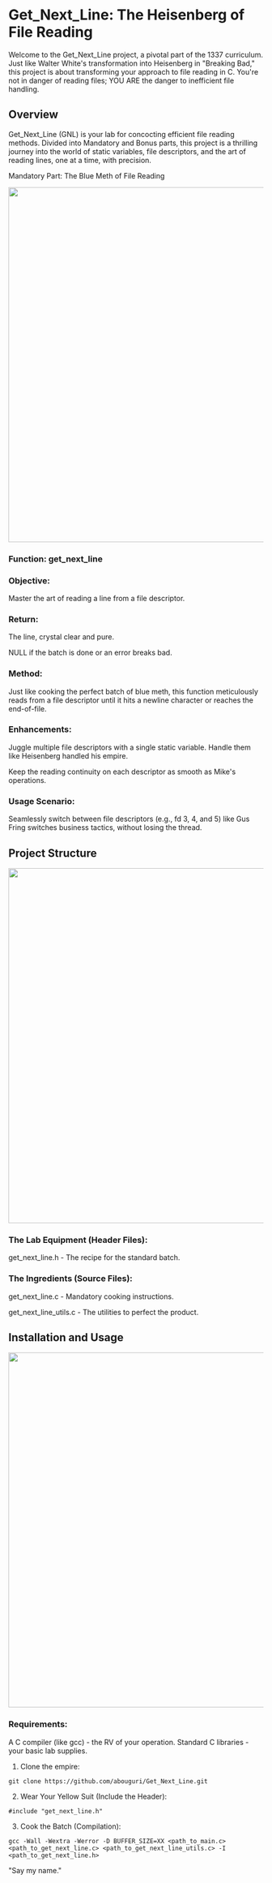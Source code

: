 # Get_Next_Line: The Heisenberg of File Reading

Welcome to the Get_Next_Line project, a pivotal part of the 1337 curriculum. Just like Walter White's transformation into Heisenberg in "Breaking Bad," this project is about transforming your approach to file reading in C. You're not in danger of reading files; YOU ARE the danger to inefficient file handling.

## Overview

Get_Next_Line (GNL) is your lab for concocting efficient file reading methods. Divided into Mandatory and Bonus parts, this project is a thrilling journey into the world of static variables, file descriptors, and the art of reading lines, one at a time, with precision.

Mandatory Part: The Blue Meth of File Reading

<p align="center">
<img src="https://gifrific.com/wp-content/uploads/2013/12/Breaking-Bad-Were-Done-When-I-Say-Were-Done.gif" width="700">
<p/>

### Function: get_next_line

### Objective:
Master the art of reading a line from a file descriptor.

### Return:
The line, crystal clear and pure.

NULL if the batch is done or an error breaks bad.

### Method:
Just like cooking the perfect batch of blue meth, this function meticulously reads from a file descriptor until it hits a newline character or reaches the end-of-file.

### Enhancements:
Juggle multiple file descriptors with a single static variable. Handle them like Heisenberg handled his empire.

Keep the reading continuity on each descriptor as smooth as Mike's operations.
### Usage Scenario:
Seamlessly switch between file descriptors (e.g., fd 3, 4, and 5) like Gus Fring switches business tactics, without losing the thread.

## Project Structure

<p align="center">
<img src="https://media0.giphy.com/media/MBVemoHuyw9Ik/giphy.gif" width="700">
<p/>

### The Lab Equipment (Header Files):
get_next_line.h - The recipe for the standard batch.

### The Ingredients (Source Files):
get_next_line.c - Mandatory cooking instructions.

get_next_line_utils.c - The utilities to perfect the product.

## Installation and Usage

<p align="center">
<img src="https://media0.giphy.com/media/3oEjI8Kq5HhZLCrqBW/giphy.gif" width="700">
<p/>

### Requirements:
A C compiler (like gcc) - the RV of your operation.
Standard C libraries - your basic lab supplies.

1. Clone the empire:
```
git clone https://github.com/abouguri/Get_Next_Line.git
```
2. Wear Your Yellow Suit (Include the Header):
```
#include "get_next_line.h"
```
3. Cook the Batch (Compilation):
```
gcc -Wall -Wextra -Werror -D BUFFER_SIZE=XX <path_to_main.c> <path_to_get_next_line.c> <path_to_get_next_line_utils.c> -I <path_to_get_next_line.h>
```

"Say my name." 